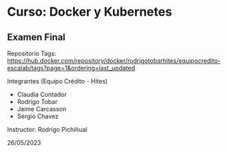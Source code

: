 


# Curso: Docker y Kubernetes

## Examen Final


Repositorio Tags:
https://hub.docker.com/repository/docker/rodrigotobarhites/equipocredito-escalab/tags?page=1&ordering=last_updated


Integrantes (Equipo Crédito - Hites)
- Claudia Contador 
- Rodrigo Tobar
- Jaime Carcasson 
- Sergio Chavez

Instructor: Rodrigo Pichiñual

26/05/2023
